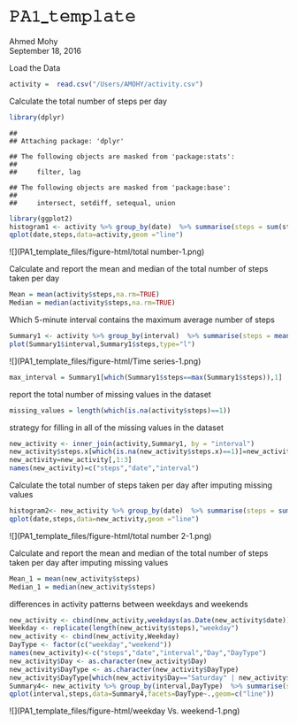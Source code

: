 # 𝙿𝙰𝟷_𝚝𝚎𝚖𝚙𝚕𝚊𝚝𝚎
Ahmed Mohy  
September 18, 2016  


Load the Data




```r
activity =  read.csv("/Users/AMOHY/activity.csv")
```

Calculate the total number of steps per day


```r
library(dplyr)
```

```
## 
## Attaching package: 'dplyr'
```

```
## The following objects are masked from 'package:stats':
## 
##     filter, lag
```

```
## The following objects are masked from 'package:base':
## 
##     intersect, setdiff, setequal, union
```

```r
library(ggplot2)
histogram1 <- activity %>% group_by(date)  %>% summarise(steps = sum(steps,na.rm=TRUE))
qplot(date,steps,data=activity,geom ="line")
```

![](PA1_template_files/figure-html/total number-1.png)<!-- -->

Calculate and report the mean and median of the total number of steps taken per day


```r
Mean = mean(activity$steps,na.rm=TRUE)
Median = median(activity$steps,na.rm=TRUE)
```

Which 5-minute interval contains the maximum average number of steps


```r
Summary1 <- activity %>% group_by(interval)  %>% summarise(steps = mean(steps,na.rm=TRUE))
plot(Summary1$interval,Summary1$steps,type="l")
```

![](PA1_template_files/figure-html/Time series-1.png)<!-- -->

```r
max_interval = Summary1[which(Summary1$steps==max(Summary1$steps)),1]
```

report the total number of missing values in the dataset


```r
missing_values = length(which(is.na(activity$steps)==1))
```

strategy for filling in all of the missing values in the dataset


```r
new_activity <- inner_join(activity,Summary1, by = "interval")
new_activity$steps.x[which(is.na(new_activity$steps.x)==1)]=new_activity$steps.y[which(is.na(new_activity$steps.x)==1)]
new_activity=new_activity[,1:3]
names(new_activity)=c("steps","date","interval")
```

Calculate the total number of steps taken per day after imputing missing values


```r
histogram2<- new_activity %>% group_by(date)  %>% summarise(steps = sum(steps))
qplot(date,steps,data=new_activity,geom ="line")
```

![](PA1_template_files/figure-html/total number 2-1.png)<!-- -->

Calculate and report the mean and median of the total number of steps taken per day after imputing missing values


```r
Mean_1 = mean(new_activity$steps)
Median_1 = median(new_activity$steps)
```

differences in activity patterns between weekdays and weekends


```r
new_activity <- cbind(new_activity,weekdays(as.Date(new_activity$date)))
Weekday <- replicate(length(new_activity$steps),"weekday")
new_activity <- cbind(new_activity,Weekday)
DayType <- factor(c("weekday","weekend"))
names(new_activity)<-c("steps","date","interval","Day","DayType")
new_activity$Day <- as.character(new_activity$Day)
new_activity$DayType <- as.character(new_activity$DayType)
new_activity$DayType[which(new_activity$Day=="Saturday" | new_activity$Day=="Sunday")]  ="weekend"
Summary4<- new_activity %>% group_by(interval,DayType)  %>% summarise(steps = mean(steps))
qplot(interval,steps,data=Summary4,facets=DayType~.,geom=c("line"))
```

![](PA1_template_files/figure-html/weekday Vs. weekend-1.png)<!-- -->
